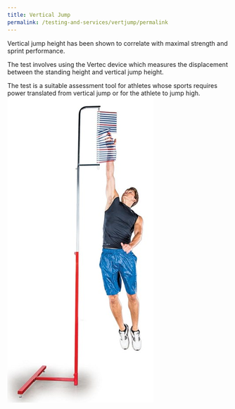 ```yaml
---
title: Vertical Jump
permalink: /testing-and-services/vertjump/permalink
---
```

Vertical jump height has been shown to correlate with maximal strength and sprint performance.

The test involves using the Vertec device which measures the displacement between the standing height and vertical jump height.  

The test is a suitable assessment tool for athletes whose sports requires power translated from vertical jump or for the athlete to jump high.  
![Alt text for image on Isomer site](/images/service-images/Vertical%20Jump.jpg)
